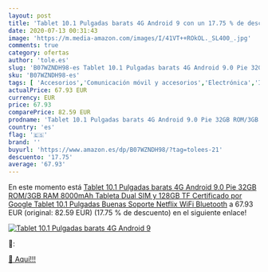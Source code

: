 ```yaml
---
layout: post
title: 'Tablet 10.1 Pulgadas barats 4G Android 9 con un 17.75 % de descuento'
date: 2020-07-13 00:31:43
image: 'https://m.media-amazon.com/images/I/41VT++ROkOL._SL400_.jpg'
comments: true
category: ofertas
author: 'tole.es'
slug: 'B07WZNDH98-es Tablet 10.1 Pulgadas barats 4G Android 9.0 Pie 32GB...'
sku: 'B07WZNDH98-es'
tags: [ 'Accesorios','Comunicación móvil y accesorios','Electrónica','Informática','Móviles','Móviles y smartphones libres','Ratones','Smartwatches','Tabletas gráficas','Teclados, ratones y periféricos de entrada','Tecnología para vestir','android', ]
actualPrice: 67.93 EUR
currency: EUR
price: 67.93
comparePrice: 82.59 EUR
prodname: 'Tablet 10.1 Pulgadas barats 4G Android 9.0 Pie 32GB ROM/3GB RAM 8000mAh Tableta Dual SIM y 128GB TF Certificado por Google Tablet 10.1 Pulgadas Buenas Soporte Netflix WiFi Bluetooth'
country: 'es'
flag: '🇪🇸'
brand: ''
buyurl: 'https://www.amazon.es/dp/B07WZNDH98/?tag=tolees-21'
descuento: '17.75'
average: '67.93'
---
```


En este momento está [Tablet 10.1 Pulgadas barats 4G Android 9.0 Pie 32GB ROM/3GB RAM 8000mAh Tableta Dual SIM y 128GB TF Certificado por Google Tablet 10.1 Pulgadas Buenas Soporte Netflix WiFi Bluetooth](https://www.amazon.es/dp/B07WZNDH98/?tag=tolees-21) a 67.93 EUR (original: 82.59 EUR) (17.75 %  de descuento) en el siguiente enlace!

[![Tablet 10.1 Pulgadas barats 4G Android 9](https://m.media-amazon.com/images/I/41VT++ROkOL._SL400_.jpg)](https://www.amazon.es/dp/B07WZNDH98/?tag=tolees-21)

🔎:


[🛒 Aquí!!!](https://www.amazon.es/dp/B07WZNDH98/?tag=tolees-21)
